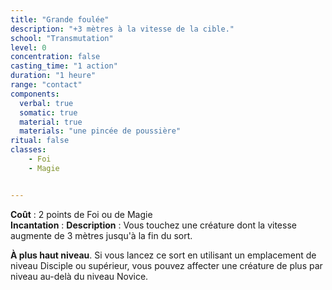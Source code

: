 ```yaml
---
title: "Grande foulée"
description: "+3 mètres à la vitesse de la cible."
school: "Transmutation"
level: 0
concentration: false
casting_time: "1 action"
duration: "1 heure"
range: "contact"
components:
  verbal: true
  somatic: true
  material: true
  materials: "une pincée de poussière"
ritual: false
classes:
    - Foi
    - Magie


---
```

**Coût** : 2 points de Foi ou de Magie   
**Incantation** : 
**Description** : Vous touchez une créature dont la vitesse augmente de 3 mètres jusqu'à la fin du sort.

**À plus haut niveau**. Si vous lancez ce sort en utilisant un emplacement de niveau Disciple ou supérieur, vous pouvez affecter une créature de plus par niveau au-delà du niveau Novice.
